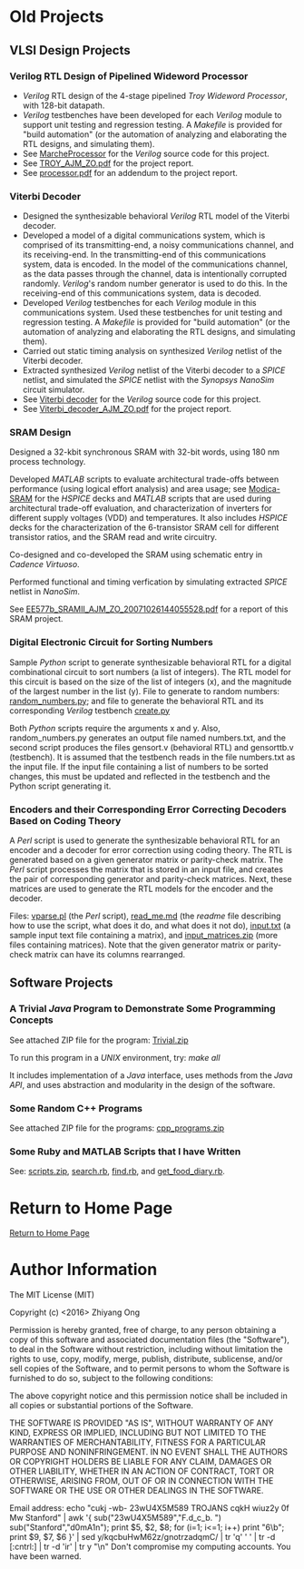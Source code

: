 #	Old Projects

##	VLSI Design Projects


###	Verilog RTL Design of Pipelined Wideword Processor

+ *Verilog* RTL design of the 4-stage pipelined *Troy Wideword Processor*, with 128-bit datapath.
+ *Verilog* testbenches have been developed for each *Verilog* module to support unit testing and regression testing. A *Makefile* is provided for "build automation" (or the automation of analyzing and elaborating the RTL designs, and simulating them).
+ See [MarcheProcessor](https://github.com/eda-ricercatore/MarcheProcessor) for the *Verilog* source code for this project.
+ See [TROY_AJM_ZO.pdf](./vlsi-design-projects/TROY_AJM_ZO.pdf) for the project report.
+ See [processor.pdf](./vlsi-design-projects/processor.pdf) for an addendum to the project report.



###	Viterbi Decoder

+ Designed the synthesizable behavioral *Verilog* RTL model of the Viterbi decoder.
+ Developed a model of a digital communications system, which is comprised of its transmitting-end, a noisy communications channel, and its receiving-end. In the transmitting-end of this communications system, data is encoded. In the model of the communications channel, as the data passes through the channel, data is intentionally corrupted randomly. *Verilog*'s random number generator is used to do this. In the receiving-end of this communications system, data is decoded.
+ Developed *Verilog* testbenches for each *Verilog* module in this communications system. Used these testbenches for unit testing and regression testing. A *Makefile* is provided for "build automation" (or the automation of analyzing and elaborating the RTL designs, and simulating them).
+ Carried out static timing analysis on synthesized *Verilog* netlist of the Viterbi decoder.
+ Extracted synthesized *Verilog* netlist of the Viterbi decoder to a *SPICE* netlist, and simulated the *SPICE* netlist with the *Synopsys NanoSim* circuit simulator.
+ See [Viterbi decoder](https://github.com/eda-ricercatore/PicenoDecoders/tree/master/zhiyang_and_andrew) for the *Verilog* source code for this project.
+ See [Viterbi_decoder_AJM_ZO.pdf](./vlsi-design-projects/Viterbi_decoder_AJM_ZO.pdf) for the project report.




###	SRAM Design

Designed a 32-kbit synchronous SRAM with 32-bit words, using 180 nm process technology.

Developed *MATLAB* scripts to evaluate architectural trade-offs between performance (using logical effort analysis) and area usage; see [Modica-SRAM](https://github.com/eda-ricercatore/Modica-SRAM) for the *HSPICE* decks and *MATLAB* scripts that are used during architectural trade-off evaluation, and characterization of inverters for different supply voltages (VDD) and temperatures. It also includes *HSPICE* decks for the characterization of the 6-transistor SRAM cell for different transistor ratios, and the SRAM read and write circuitry.

Co-designed and co-developed the SRAM using schematic entry in *Cadence Virtuoso*.

Performed functional and timing verfication by simulating extracted *SPICE* netlist in *NanoSim*.

See [EE577b_SRAMII_AJM_ZO_20071026144055528.pdf](./vlsi-design-projects/Viterbi_decoder_AJM_ZO.pdf) for a report of this SRAM project.




















###	Digital Electronic Circuit for Sorting Numbers 

Sample *Python* script to generate synthesizable behavioral RTL for a digital combinational circuit to sort numbers (a list of integers). The RTL model for this circuit is based on the size of the list of integers (x), and the magnitude of the largest number in the list (y). File to generate to random numbers: [random_numbers.py](https://github.com/eda-ricercatore/eda-ricercatore.github.io/blob/master/vecchi-progetti/sorting-circuits/random_numbers.py); and file to generate the behavioral RTL and its corresponding *Verilog* testbench [create.py](https://github.com/eda-ricercatore/eda-ricercatore.github.io/blob/master/vecchi-progetti/sorting-circuits/create.py)

Both *Python* scripts require the arguments x and y. Also, random_numbers.py generates an output file named numbers.txt, and the second script produces the files gensort.v (behavioral RTL) and gensorttb.v (testbench). It is assumed that the testbench reads in the file numbers.txt as the input file. If the input file containing a list of numbers to be sorted changes, this must be updated and reflected in the testbench and the Python script generating it. 


### Encoders and their Corresponding Error Correcting Decoders Based on Coding Theory

A *Perl* script is used to generate the synthesizable behavioral RTL for an encoder and a decoder for error correction using coding theory. The RTL is generated based on a given generator matrix or parity-check matrix. The *Perl* script processes the matrix that is stored in an input file, and creates the pair of corresponding generator and parity-check matrices. Next, these matrices are used to generate the RTL models for the encoder and the decoder.

Files: [vparse.pl](https://github.com/eda-ricercatore/PicenoDecoders/blob/master/zhiyang_extra_credit_2/scripts/vparse.pl) (the *Perl* script), [read_me.md](https://github.com/eda-ricercatore/PicenoDecoders/blob/master/zhiyang_extra_credit_2/scripts/readme.md) (the *readme* file describing how to use the script, what does it do, and what does it not do), [input.txt](https://github.com/eda-ricercatore/PicenoDecoders/blob/master/zhiyang_extra_credit_2/scripts/input.txt) (a sample input text file containing a matrix), and [input_matrices.zip](https://github.com/eda-ricercatore/PicenoDecoders/blob/master/zhiyang_extra_credit_2/scripts/input_matrices.zip) (more files containing matrices). Note that the given generator matrix or parity-check matrix can have its columns rearranged.



















##	Software Projects

###	A Trivial *Java* Program to Demonstrate Some Programming Concepts

See attached ZIP file for the program: [Trivial.zip](https://github.com/eda-ricercatore/eda-ricercatore.github.io/blob/master/vecchi-progetti/simple-programs/Trivial.zip)

To run this program in a *UNIX* environment, try: *make all*

It includes implementation of a *Java* interface, uses methods from the *Java API*, and uses abstraction and modularity in the design of the software.




###	Some Random C++ Programs

See attached ZIP file for the programs: [cpp_programs.zip](https://github.com/eda-ricercatore/eda-ricercatore.github.io/blob/master/vecchi-progetti/simple-programs/cpp_programs.zip)




###	Some Ruby and MATLAB Scripts that I have Written

See: [scripts.zip](https://github.com/eda-ricercatore/eda-ricercatore.github.io/blob/master/vecchi-progetti/simple-programs/scripts.zip), [search.rb](https://github.com/eda-ricercatore/eda-ricercatore.github.io/blob/master/vecchi-progetti/simple-programs/search.rb), [find.rb](https://github.com/eda-ricercatore/eda-ricercatore.github.io/blob/master/vecchi-progetti/simple-programs/find.rb), and [get_food_diary.rb](https://github.com/eda-ricercatore/eda-ricercatore.github.io/blob/master/vecchi-progetti/simple-programs/get_food_diary.rb).











#	Return to Home Page

[Return to Home Page](../README.md)


#	Author Information

The MIT License (MIT)

Copyright (c) <2016> Zhiyang Ong

Permission is hereby granted, free of charge, to any person obtaining a copy of this software and associated documentation files (the "Software"), to deal in the Software without restriction, including without limitation the rights to use, copy, modify, merge, publish, distribute, sublicense, and/or sell copies of the Software, and to permit persons to whom the Software is furnished to do so, subject to the following conditions:

The above copyright notice and this permission notice shall be included in all copies or substantial portions of the Software.

THE SOFTWARE IS PROVIDED "AS IS", WITHOUT WARRANTY OF ANY KIND, EXPRESS OR IMPLIED, INCLUDING BUT NOT LIMITED TO THE WARRANTIES OF MERCHANTABILITY, FITNESS FOR A PARTICULAR PURPOSE AND NONINFRINGEMENT. IN NO EVENT SHALL THE AUTHORS OR COPYRIGHT HOLDERS BE LIABLE FOR ANY CLAIM, DAMAGES OR OTHER LIABILITY, WHETHER IN AN ACTION OF CONTRACT, TORT OR OTHERWISE, ARISING FROM, OUT OF OR IN CONNECTION WITH THE SOFTWARE OR THE USE OR OTHER DEALINGS IN THE SOFTWARE.

Email address: echo "cukj -wb- 23wU4X5M589 TROJANS cqkH wiuz2y 0f Mw Stanford" | awk '{ sub("23wU4X5M589","F.d_c_b. ") sub("Stanford","d0mA1n"); print $5, $2, $8; for (i=1; i<=1; i++) print "6\b"; print $9, $7, $6 }' | sed y/kqcbuHwM62z/gnotrzadqmC/ | tr 'q' ' ' | tr -d [:cntrl:] | tr -d 'ir' | tr y "\n"		Don't compromise my computing accounts. You have been warned.

